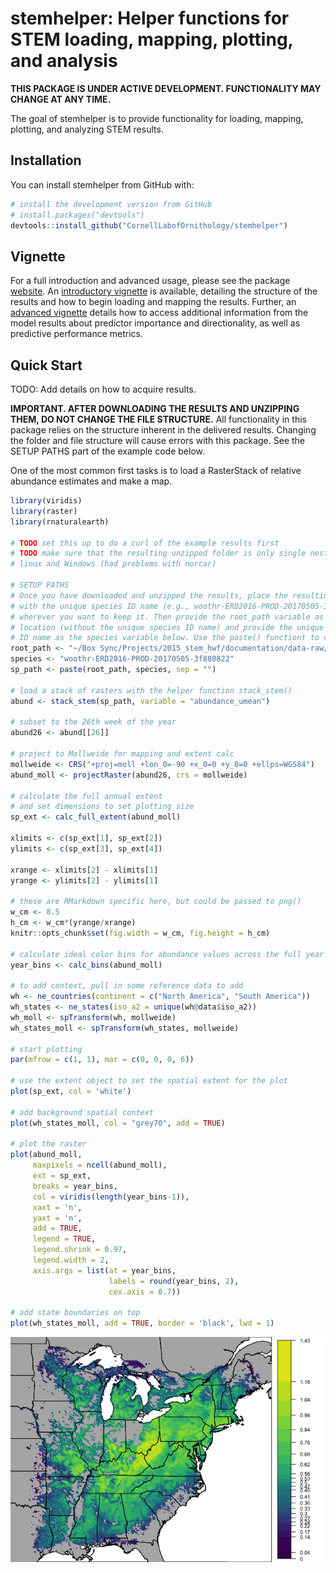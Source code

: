 
<!-- README.md is generated from README.Rmd. Please edit that file -->
stemhelper: Helper functions for STEM loading, mapping, plotting, and analysis
==============================================================================

<!-- [![License: GPL v3](https://img.shields.io/badge/License-GPL%20v3-blue.svg)](http://www.gnu.org/licenses/gpl-3.0) -->
**THIS PACKAGE IS UNDER ACTIVE DEVELOPMENT. FUNCTIONALITY MAY CHANGE AT ANY TIME.**

The goal of stemhelper is to provide functionality for loading, mapping, plotting, and analyzing STEM results.

Installation
------------

You can install stemhelper from GitHub with:

``` r
# install the development version from GitHub
# install.packages("devtools")
devtools::install_github("CornellLabofOrnithology/stemhelper")
```

Vignette
--------

For a full introduction and advanced usage, please see the package [website](https://cornelllabofornithology.github.io/stemhelper). An [introductory vignette](https://cornelllabofornithology.github.io/stemhelper/articles/stem-intro-mapping.html) is available, detailing the structure of the results and how to begin loading and mapping the results. Further, an [advanced vignette](https://cornelllabofornithology.github.io/stemhelper/articles/stem-pipd.html) details how to access additional information from the model results about predictor importance and directionality, as well as predictive performance metrics.

Quick Start
-----------

TODO: Add details on how to acquire results.

**IMPORTANT. AFTER DOWNLOADING THE RESULTS AND UNZIPPING THEM, DO NOT CHANGE THE FILE STRUCTURE.** All functionality in this package relies on the structure inherent in the delivered results. Changing the folder and file structure will cause errors with this package. See the SETUP PATHS part of the example code below.

One of the most common first tasks is to load a RasterStack of relative abundance estimates and make a map.

``` r
library(viridis)
library(raster)
library(rnaturalearth)

# TODO set this up to do a curl of the example results first
# TODO make sure that the resulting unzipped folder is only single nested on both
# linux and Windows (had problems with norcar)

# SETUP PATHS
# Once you have downloaded and unzipped the results, place the resulting folder,
# with the unique species ID name (e.g., woothr-ERD2016-PROD-20170505-3f880822)
# wherever you want to keep it. Then provide the root_path variable as that
# location (without the unique species ID name) and provide the unique species 
# ID name as the species variable below. Use the paste() functiont to combine
root_path <- "~/Box Sync/Projects/2015_stem_hwf/documentation/data-raw/"
species <- "woothr-ERD2016-PROD-20170505-3f880822"
sp_path <- paste(root_path, species, sep = "")

# load a stack of rasters with the helper function stack_stem()
abund <- stack_stem(sp_path, variable = "abundance_umean")

# subset to the 26th week of the year
abund26 <- abund[[26]]

# project to Mollweide for mapping and extent calc
mollweide <- CRS("+proj=moll +lon_0=-90 +x_0=0 +y_0=0 +ellps=WGS84")
abund_moll <- projectRaster(abund26, crs = mollweide)

# calculate the full annual extent
# and set dimensions to set plotting size
sp_ext <- calc_full_extent(abund_moll)

xlimits <- c(sp_ext[1], sp_ext[2])
ylimits <- c(sp_ext[3], sp_ext[4])

xrange <- xlimits[2] - xlimits[1]
yrange <- ylimits[2] - ylimits[1]

# these are RMarkdown specific here, but could be passed to png()
w_cm <- 8.5
h_cm <- w_cm*(yrange/xrange)
knitr::opts_chunk$set(fig.width = w_cm, fig.height = h_cm)

# calculate ideal color bins for abundance values across the full year
year_bins <- calc_bins(abund_moll)

# to add context, pull in some reference data to add
wh <- ne_countries(continent = c("North America", "South America"))
wh_states <- ne_states(iso_a2 = unique(wh@data$iso_a2))
wh_moll <- spTransform(wh, mollweide)
wh_states_moll <- spTransform(wh_states, mollweide)

# start plotting
par(mfrow = c(1, 1), mar = c(0, 0, 0, 6))

# use the extent object to set the spatial extent for the plot
plot(sp_ext, col = 'white')

# add background spatial context
plot(wh_states_moll, col = "grey70", add = TRUE)

# plot the raster
plot(abund_moll,
     maxpixels = ncell(abund_moll),
     ext = sp_ext,
     breaks = year_bins,
     col = viridis(length(year_bins-1)),
     xaxt = 'n',
     yaxt = 'n',
     add = TRUE,
     legend = TRUE,
     legend.shrink = 0.97,
     legend.width = 2,
     axis.args = list(at = year_bins,
                      labels = round(year_bins, 2),
                      cex.axis = 0.7))

# add state boundaries on top
plot(wh_states_moll, add = TRUE, border = 'black', lwd = 1)
```

<img src="README-quick_start-1.png" style="display: block; margin: auto;" />
